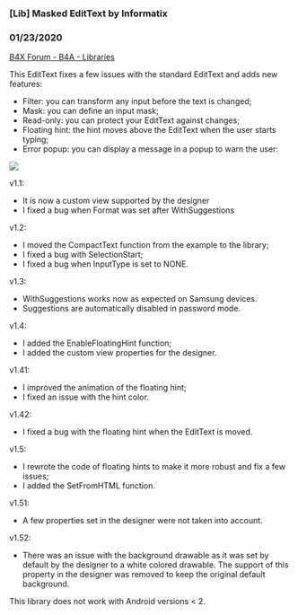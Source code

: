 ### [Lib] Masked EditText by Informatix
### 01/23/2020
[B4X Forum - B4A - Libraries](https://www.b4x.com/android/forum/threads/30712/)

This EditText fixes a few issues with the standard EditText and adds new features:  
- Filter: you can transform any input before the text is changed;  
- Mask: you can define an input mask;  
- Read-only: you can protect your EditText against changes;  
- Floating hint: the hint moves above the EditText when the user starts typing;  
- Error popup: you can display a message in a popup to warn the user:  
  
![](https://www.b4x.com/android/forum/attachments/18195)  
  
v1.1:  
- It is now a custom view supported by the designer  
- I fixed a bug when Format was set after WithSuggestions  
  
v1.2:  
- I moved the CompactText function from the example to the library;  
- I fixed a bug with SelectionStart;  
- I fixed a bug when InputType is set to NONE.  
  
v1.3:  
- WithSuggestions works now as expected on Samsung devices.  
- Suggestions are automatically disabled in password mode.  
  
v1.4:  
- I added the EnableFloatingHint function;  
- I added the custom view properties for the designer.  
  
v1.41:  
- I improved the animation of the floating hint;  
- I fixed an issue with the hint color.  
  
v1.42:  
- I fixed a bug with the floating hint when the EditText is moved.  
  
v1.5:  
- I rewrote the code of floating hints to make it more robust and fix a few issues;  
- I added the SetFromHTML function.  
  
v1.51:  
- A few properties set in the designer were not taken into account.  
  
v1.52:  
- There was an issue with the background drawable as it was set by default by the designer to a white colored drawable. The support of this property in the designer was removed to keep the original default background.  
  
This library does not work with Android versions < 2.
